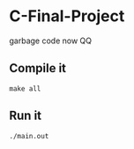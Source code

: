 # C-Final-Project
garbage code now QQ

## Compile it
```
make all
```

## Run it
```
./main.out
```
